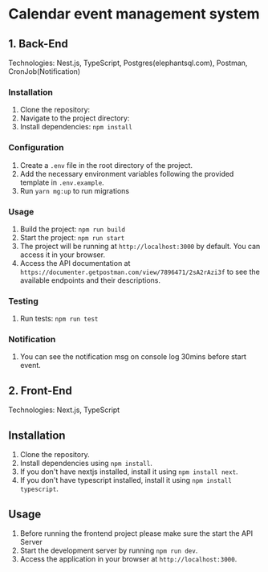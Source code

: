 # Calendar event management system

## 1. Back-End
Technologies: Nest.js, TypeScript, Postgres(elephantsql.com), Postman, CronJob(Notification)

### Installation

1. Clone the repository:
2. Navigate to the project directory:
3. Install dependencies: `npm install`

### Configuration

1. Create a `.env` file in the root directory of the project.
2. Add the necessary environment variables following the provided template in `.env.example`.
3. Run `yarn mg:up` to  run migrations

### Usage

1. Build the project: `npm run build`
2. Start the project: `npm run start`
3. The project will be running at `http://localhost:3000` by default. You can access it in your browser.
4. Access the API documentation at `https://documenter.getpostman.com/view/7896471/2sA2rAzi3f` to see the available endpoints and their descriptions.

### Testing

1. Run tests: `npm run test`

### Notification

1. You can see the notification msg on console log 30mins before start event.


## 2. Front-End
Technologies: Next.js, TypeScript

## Installation

1. Clone the repository.
2. Install dependencies using `npm install`.
3. If you don't have nextjs installed, install it using `npm install next`.
4. If you don't have typescript installed, install it using `npm install typescript`.

## Usage
1. Before running the frontend project please make sure the start the API Server
2. Start the development server by running `npm run dev`.
3. Access the application in your browser at `http://localhost:3000`.


